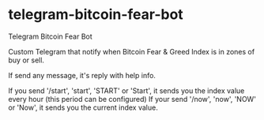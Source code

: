 # telegram-bitcoin-fear-bot
Telegram Bitcoin Fear Bot

Custom Telegram that notify when Bitcoin Fear & Greed Index is in zones of buy or sell.

If send any message, it's reply with help info.

If you send '/start', 'start', 'START' or 'Start', it sends you the index value every hour (this period can be configured)
If your send '/now', 'now', 'NOW' or 'Now', it sends you the current index value.

